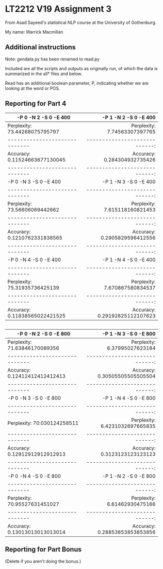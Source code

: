 # LT2212 V19 Assignment 3

From Asad Sayeed's statistical NLP course at the University of Gothenburg.

My name: Warrick Macmillan

## Additional instructions

Note: gendata.py has been renamed to read.py

Included are all the scripts and outputs as originally run, of which the data is summarized in the all* files and below.

Read has an additional boolean parameter, P, indicating whether we are looking at the word or POS.


## Reporting for Part 4

| -P 0 -N 2 -S 0 -E 400         | -P 1 -N 2 -S 0 -E 400          |
| ----------------------------- | ----------------------------:  |
| Perplexity: 73.44268075795797 | Perplexity: 7.74563307397765   |
| ----------------------------- | ----------------------------:  |
| Accuracy: 0.11524663677130045 | Accuracy: 0.284304932735426    |
| ----------------------------- | ----------------------------:  |
| -P 0 -N 3 -S 0 -E 400         | -P 1 -N 3 -S 0 -E 400          |
| ----------------------------- | ----------------------------:  |
| Perplexity: 73.56606069442662 | Perplexity: 7.615118160821453  |
| ----------------------------- | ----------------------------:  |
| Accuracy: 0.1210762331838565  | Accuracy: 0.2905829596412556   |
| ----------------------------- | ----------------------------:  |
| -P 0 -N 4 -S 0 -E 400         | -P 1 -N 4 -S 0 -E 400          |
| ----------------------------- | ----------------------------:  |
| Perplexity: 75.31935736425139 | Perplexity: 7.670867580834537  |
| ----------------------------- | ----------------------------:  |
| Accuracy: 0.11838565022421525 | Accuracy: 0.29192825112107623  |

##

| -P 0 -N 2 -S 0 -E 800         | -P 1 -N 3 -S 0 -E 800          |
| ----------------------------- | ----------------------------:  |
| Perplexity: 71.63846170089356 | Perplexity: 6.37995027623184   |
| ----------------------------- | ----------------------------:  |
| Accuracy: 0.12412412412412413 | Accuracy: 0.30505505505505504  |
| ----------------------------- | ----------------------------:  |
| -P 0 -N 3 -S 0 -E 800         | -P 1 -N 4 -S 0 -E 800          |
| ----------------------------- | ----------------------------:  |
| Perplexity: 70.030124258511   | Perplexity: 6.4231032697665835 |
| ----------------------------- | ----------------------------:  |
| Accuracy: 0.12912912912912913 | Accuracy: 0.3123123123123123   |
| ----------------------------- | ----------------------------:  |
| -P 0 -N 4 -S 0 -E 800         | -P 1 -N 2 -S 0 -E 800          |
| ----------------------------- | ----------------------------:  |
| Perplexity: 70.95527631451027 | Perplexity: 6.61462930475166   |
| ----------------------------- | ----------------------------:  |
| Accuracy: 0.13013013013013014 | Accuracy: 0.28853853853853856  |



## Reporting for Part Bonus 

(Delete if you aren't doing the bonus.)
